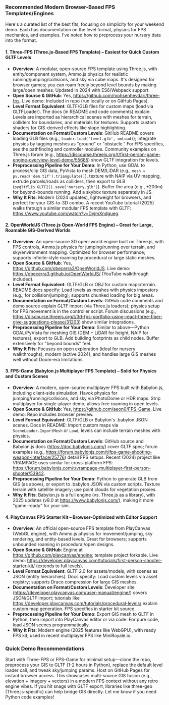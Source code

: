 ### Recommended Modern Browser-Based FPS Templates/Engines

Here's a curated list of the best fits, focusing on simplicity for your weekend demo. Each has documentation on the level format, physics for FPS mechanics, and examples. I've noted how to preprocess your nursery data into the format.

#### 1. **Three-FPS (Three.js-Based FPS Template) – Easiest for Quick Custom GLTF Levels**

- **Overview**: A modular, open-source FPS template using Three.js, with entity/component system, Ammo.js physics for realistic running/jumping/collisions, and sky via cube maps. It's designed for browser games; you can roam freely beyond level bounds by making large/open meshes. Updated in 2024 with ES6/Webpack support.
- **Open Source & GitHub**: Yes, https://github.com/mohsenheydari/three-fps. Live demo: Included in repo (run locally or on GitHub Pages).
- **Level Format Equivalent**: GLTF/GLB files for custom maps (load via GLTFLoader). The docs (in README and code comments) explain: Levels are imported as hierarchical scenes with meshes for terrain, colliders for boundaries, and materials for textures. Supports custom shaders for GIS-derived effects like slope highlighting.
- **Documentation on Format/Custom Levels**: GitHub README covers loading GLB files (e.g., `loader.load('level.glb', onLoad)`); integrate physics by tagging meshes as "ground" or "obstacle." For FPS specifics, see the pathfinding and controller modules. Community examples on Three.js forum (e.g., https://discourse.threejs.org/t/first-person-game-engine-overview-level-demo/55685) show GLTF integration for levels.
- **Preprocessing Pipeline for Your Demo**: In Python, use GDAL to process/clip GIS data, PyVista to mesh DEM/LiDAR (e.g., `mesh = pv.read('dem.tif').triangulate()`), texture with NAIP via UV mapping, extrude parcels/roads as colliders, then export to GLB (`pygltflib.GLTF2().save('nursery.glb')`). Buffer the area (e.g., +200m) for beyond-bounds running. Add a skybox texture separately in JS.
- **Why It Fits**: Modern (2024 updates), lightweight for browsers, and perfect for your GIS-to-3D combo. A recent YouTube tutorial (2025) walks through a similar modular FPS template with GLTF: https://www.youtube.com/watch?v=DyjmXndgueg.

#### 2. **OpenWorldJS (Three.js Open-World FPS Engine) – Great for Large, Roamable GIS-Derived Worlds**

- **Overview**: An open-source 3D open-world engine built on Three.js, with FPS controls, Ammo.js physics for jumping/running over terrain, and sky/environment mapping. Optimized for browser performance; supports infinite-style roaming by procedural or large static meshes.
- **Open Source & GitHub**: Yes, https://github.com/obecerra3/OpenWorldJS. Live demo: https://obecerra3.github.io/OpenWorldJS/ (YouTube walkthrough included).
- **Level Format Equivalent**: GLTF/GLB or OBJ for custom maps/terrain. README docs specify: Load levels as meshes with physics impostors (e.g., for collision/jumping); supports chunked loading for big areas.
- **Documentation on Format/Custom Levels**: GitHub code comments and demo source explain GLTF import (via Three.js loaders); physics setup for FPS movement is in the controller script. Forum discussions (e.g., https://discourse.threejs.org/t/3d-fps-portfolio-using-react-three-fiber-give-suggestions-please/31203) show similar integrations.
- **Preprocessing Pipeline for Your Demo**: Similar to above—Python GDAL/PyVista for meshing GIS (DEM + LiDAR for height, NAIP for textures), export to GLB. Add building footprints as child nodes. Buffer extensively for "beyond bounds" feel.
- **Why It Fits**: Focuses on open exploration (ideal for nursery walkthroughs), modern (active 2024), and handles large GIS meshes well without Doom-era limitations.

#### 3. **FPS-Game (Babylon.js Multiplayer FPS Template) – Solid for Physics and Custom Scenes**

- **Overview**: A modern, open-source multiplayer FPS built with Babylon.js, including client-side simulation, Havok physics for jumping/running/collisions, and sky via PhotoDome or HDR maps. Strip multiplayer for single-player demo; allows free roaming in open levels.
- **Open Source & GitHub**: Yes, https://github.com/aeon0/FPS-Game. Live demo: Repo includes browser preview.
- **Level Format Equivalent**: GLTF/GLB or Babylon's .babylon JSON scenes. Docs in README: Import custom maps via `SceneLoader.ImportMesh` or `Load`; levels can include terrain meshes with physics.
- **Documentation on Format/Custom Levels**: GitHub source and Babylon.js docs (https://doc.babylonjs.com/) cover GLTF spec; forum examples (e.g., https://forum.babylonjs.com/t/fps-game-shooting-weapon-interface/25776) detail FPS setups. Recent (2024) project like VRAMPAGE uses similar for cross-platform FPS: https://forum.babylonjs.com/t/vrampage-multiplayer-first-person-shooter/53942.
- **Preprocessing Pipeline for Your Demo**: Python to generate GLB from GIS (as above), or export to .babylon JSON via custom scripts. Texture terrain with satellite imagery; use point clouds for vegetation proxies.
- **Why It Fits**: Babylon.js is a full engine (vs. Three.js as a library), with 2025 updates (v8.0 at https://www.babylonjs.com/), making it more "game-ready" for your sim.

#### 4. **PlayCanvas FPS Starter Kit – Browser-Optimized with Editor Support**

- **Overview**: An official open-source FPS template from PlayCanvas (WebGL engine), with Ammo.js physics for movement/jumping, sky rendering, and entity-based levels. Great for browsers; supports unbounded roaming in procedural/open designs.
- **Open Source & GitHub**: Engine at https://github.com/playcanvas/engine; template project forkable. Live demo: https://developer.playcanvas.com/tutorials/first-person-shooter-starter-kit/ (extends to full levels).
- **Level Format Equivalent**: GLTF 2.0 for assets/models, with scenes as JSON (entity hierarchies). Docs specify: Load custom levels via asset registry; supports Draco compression for large GIS meshes.
- **Documentation on Format/Custom Levels**: Developer site (https://developer.playcanvas.com/user-manual/engine/) covers JSON/GLTF import; tutorials like https://developer.playcanvas.com/tutorials/procedural-levels/ explain custom map generation. FPS specifics in starter kit source.
- **Preprocessing Pipeline for Your Demo**: Export GIS mesh to GLTF in Python, then import into PlayCanvas editor or via code. For pure code, load JSON scenes programmatically.
- **Why It Fits**: Modern engine (2025 features like WebGPU), with ready FPS kit; used in recent multiplayer FPS like MiniRoyale.io.

### Quick Demo Recommendations

Start with Three-FPS or FPS-Game for minimal setup—clone the repo, preprocess your GIS to GLTF (1-2 hours in Python), replace the default level loader call, and tweak sky/jumping params. Host on GitHub Pages for instant browser access. This showcases multi-source GIS fusion (e.g., elevation + imagery + vectors) in a modern FPS context without any retro engine vibes. If you hit snags with GLTF export, libraries like three-geo (Three.js-specific) can help bridge GIS directly. Let me know if you need Python code examples!
